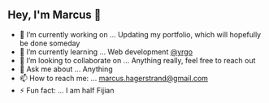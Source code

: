 ## Hey, I'm Marcus 👋

- 🔭 I’m currently working on ... Updating my portfolio, which will hopefully be done someday
- 🌱 I’m currently learning ... Web development [@yrgo](https://github.com/yrgo)
- 👯 I’m looking to collaborate on ... Anything really, feel free to reach out
- 💬 Ask me about ... Anything
- 📫 How to reach me: ... marcus.hagerstrand@gmail.com
- ⚡ Fun fact: ... I am half Fijian
